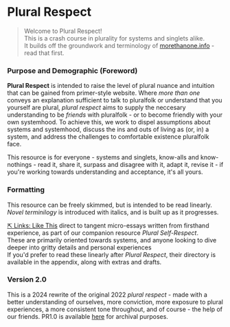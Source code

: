 # Plural Respect

> Welcome to Plural Respect! <br/>
> This is a crash course in plurality for systems and singlets alike.<br/>
> It builds off the groundwork and terminology of [morethanone.info](https://morethanone.info/) - read that first.

### Purpose and Demographic (Foreword) 
**Plural Respect** is intended to raise the level of plural nuance and intuition that can be gained from primer-style website. Where _more than one_ conveys an explanation sufficient to talk to pluralfolk or understand that you yourself are plural, *plural respect* aims to supply the neccesary understanding to be _friends_ with pluralfolk - or to become friendly with your own systemhood. To achieve this, we work to dispel assumptions about systems and systemhood, discuss the ins and outs of living as (or, in) a system, and address the challenges to comfortable existence pluralfolk face. 

This resource is for everyone - systems and singlets, know-alls and know-nothings - read it, share it, surpass and disagree with it, adapt it, revise it - if you're working towards understanding and acceptance, it's all yours.

### Formatting

This resource can be freely skimmed, but is intended to be read linearly. _Novel terminilogy_ is introduced with italics, and is built up as it progresses.

[⇱ Links: Like This]() direct to tangent micro-essays written from firsthand experience, as part of our companion resource _Plural Self-Respect_.<br/>
These are primarily oriented towards systems, and anyone looking to dive deeper into gritty details and personal experiences<br/>
If you'd prefer to read these linearly after _Plural Respect_, their directory is available in the appendix, along with extras and drafts. 

### Version 2.0

This is a 2024 rewrite of the original 2022 *plural respect* - made with a better understanding of ourselves, more conviction, more exposure to plural experiences, a more consistent tone throughout, and of course - the help of our friends. PR1.0 is available [here](/v1) for archival purposes. 
